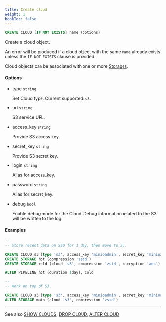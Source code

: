 ```yaml
---
title: Create cloud
weight: 1
bookToc: false
---
```


```SQL
CREATE CLOUD [IF NOT EXISTS] name (options)
```

Create a cloud object.

An error will be produced if a cloud object with the same `name` already exists unless the
`IF NOT EXISTS` clause is provided.

Cloud objects can be associated with one or more [Storages](/docs/storage/create_storage/).

#### Options

- type `string`

  Set Cloud type. Current supported: `s3`.

- url `string`

  S3 service URL.

- access_key `string`

  Provide S3 access key.

- secret_key `string`

  Provide S3 secret key.

- login `string`

  Alias for access_key.

- password `string`

  Alias for secret_key.

- debug `bool`

  Enable debug mode for the Cloud. Debug information related to the S3 will be written to the log.

#### Examples

```SQL
--
-- Store recent data on SSD for 1 day, then move to S3.
--
CREATE CLOUD s3 (type 's3', access_key 'minioadmin', secret_key 'minioadmin', url 'localhost:9000')
CREATE STORAGE hot (compression 'zstd')
CREATE STORAGE cold (cloud 's3', compression 'zstd', encryption 'aes')

ALTER PIPELINE hot (duration 1day), cold
```

```SQL
--
-- Work on top of S3.
--
CREATE CLOUD s3 (type 's3', access_key 'minioadmin', secret_key 'minioadmin', url 'localhost:9000')
ALTER STORAGE main (cloud 's3', compression 'zstd')
``` 

---

See also [SHOW CLOUDS](/docs/monitoring/show_clouds/), [DROP CLOUD](/docs/cloud/drop_cloud/),
[ALTER CLOUD](/docs/cloud/alter_cloud/)
